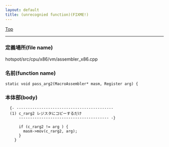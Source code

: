 ```yaml
---
layout: default
title: (unrecognied function)(FIXME!)
---
```

[Top](../index.html)

--- 
### 定義場所(file name)
hotspot/src/cpu/x86/vm/assembler_x86.cpp

### 名前(function name)
```
static void pass_arg2(MacroAssembler* masm, Register arg) {
```

### 本体部(body)
```
  {- -------------------------------------------
  (1) c_rarg2 レジスタにコピーするだけ
      ---------------------------------------- -}

	  if (c_rarg2 != arg ) {
	    masm->mov(c_rarg2, arg);
	  }
	}
	
```


